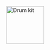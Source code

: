 

<img src="https://user-images.githubusercontent.com/94288727/210131611-b2884430-963f-4192-8d4b-6062bb7bbb10.png" alt="Drum kit" style="height:100px;">
